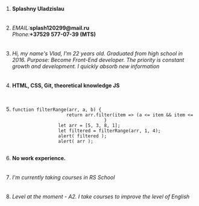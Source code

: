 <ol>
  <li><b>Splashny Uladzislau</b></li><br><br>
  <li><i>EMAIL:</i><b>splash120299@mail.ru</b><br><i>Phone:</i><b>+37529 577-07-39 (MTS)</b></li><br><br>
  <li><i>Hi, my name's Vlad, I'm 22 years old. Graduated from high school in 2016. Purpose: Become Front-End developer. The priority is constant growth and development. I quickly absorb new information</i></li><br><br>
  <li><b>HTML, CSS, Git, theoretical knowledge JS</b></li><br><br>
  <li><code><pre>function filterRange(arr, a, b) {
                    return arr.filter(item => (a <= item && item <= b));
                                  }
                 let arr = [5, 3, 8, 1];
                 let filtered = filterRange(arr, 1, 4);
                 alert( filtered );
                 alert( arr );</pre></code></li><br>
  <li><b>No work experience.</b></li><br><br>
  <li><i>I'm currently taking courses in RS School</i></li><br><br>
  <li><i>Level at the moment - A2. I take courses to improve the level of English</i></li>
</ol>
